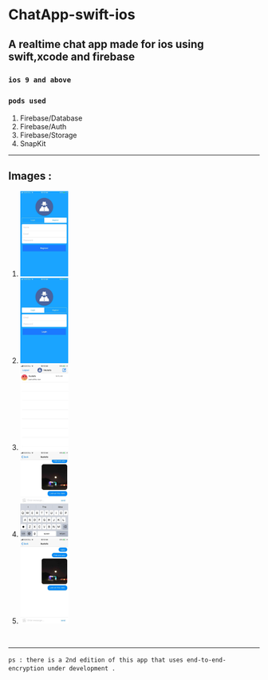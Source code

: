 # ChatApp-swift-ios
<h2><b>A realtime chat app made for ios using swift,xcode and firebase</b></h2>
<h3><code>ios 9 and above</code></h3>

<h3><code>pods used</code></h3>
<ol>
  <li>Firebase/Database</li>
  <li>Firebase/Auth</li>
  <li>Firebase/Storage</li>
  <li>SnapKit</li>
</ol>
<hr>
<h2>Images :</h2>
<ol>
  <li><img src="images/1.jpg" width="20%"></li>
  <li><img src="images/2.jpg" width="20%"></li>
  <li><img src="images/3.jpg" width="20%"></li>
  <li><img src="images/4.jpg" width="20%"></li>
  <li><img src="images/5.jpg" width="20%"></li>
</ol>
<br>
<hr>
<code>ps : there is a 2nd edition of this app that uses end-to-end-encryption under development . </code>


